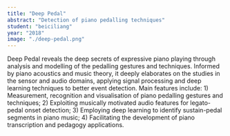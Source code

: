 ```yaml
---
title: "Deep Pedal"
abstract: "Detection of piano pedalling techniques"
student: "beiciliang"
year: "2018"
image: "./deep-pedal.png"
---
```

Deep Pedal reveals the deep secrets of expressive piano playing through analysis and modelling of the pedalling gestures and techniques. Informed by piano acoustics and music theory, it deeply elaborates on the studies in the sensor and audio domains, applying signal processing and deep learning techniques to better event detection.
Main features include: 1) Measurement, recognition and visualisation of piano pedalling gestures and techniques;​ 2) Exploiting musically motivated audio features for legato-pedal onset detection; 3) Employing deep learning to identify sustain-pedal segments in piano music; 4) Facilitating the development of piano transcription and pedagogy applications.